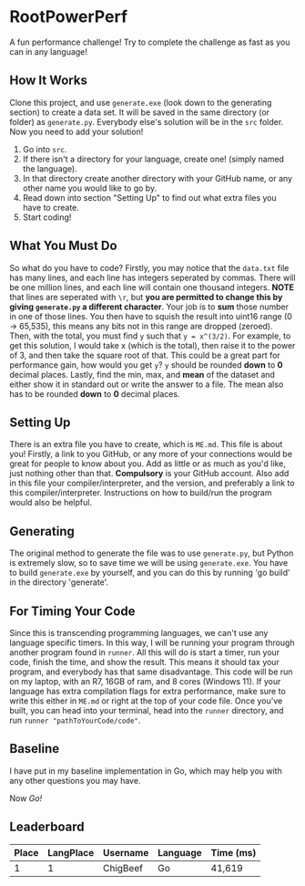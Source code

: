 # RootPowerPerf
A fun performance challenge! Try to complete the challenge as fast as you can in any language!

## How It Works
Clone this project, and use `generate.exe` (look down to the generating section) to create a data set. It will be saved in the same directory (or folder) as `generate.py`.
Everybody else's solution will be in the `src` folder.
Now you need to add your solution!

1. Go into `src`.
2. If there isn't a directory for your language, create one! (simply named the language).
3. In that directory create another directory with your GitHub name, or any other name you would like to go by.
4. Read down into section "Setting Up" to find out what extra files you have to create.
5. Start coding!

## What You Must Do
So what do you have to code?
Firstly, you may notice that the `data.txt` file has many lines, and each line has integers seperated by commas.
There will be one million lines, and each line will contain one thousand integers.
__NOTE__ that lines are seperated with `\r`, but __you are permitted to change this by giving `generate.py` a different character__.
Your job is to __sum__ those number in one of those lines.
You then have to squish the result into uint16 range (0 -> 65,535), this means any bits not in this range are dropped (zeroed).
Then, with the total, you must find `y` such that `y = x^(3/2)`.
For example, to get this solution, I would take x (which is the total), then raise it to the power of 3, and then take the square root of that.
This could be a great part for performance gain, how would you get `y`?
`y` should be rounded __down__ to __0__ decimal places.
Lastly, find the min, max, and __mean__ of the dataset and either show it in standard out or write the answer to a file.
The mean also has to be rounded __down__ to __0__ decimal places.

## Setting Up
There is an extra file you have to create, which is `ME.md`.
This file is about you!
Firstly, a link to you GitHub, or any more of your connections would be great for people to know about you.
Add as little or as much as you'd like, just nothing other than that.
__Compulsory__ is your GitHub account.
Also add in this file your compiler/interpreter, and the version, and preferably a link to this compiler/interpreter.
Instructions on how to build/run the program would also be helpful.

## Generating
The original method to generate the file was to use `generate.py`, but Python is extremely slow, so to save time we will be using `generate.exe`. You have to build `generate.exe` by yourself, and you can do this by running 'go build' in the directory 'generate'.

## For Timing Your Code
Since this is transcending programming languages, we can't use any language specific timers.
In this way, I will be running your program through another program found in `runner`.
All this will do is start a timer, run your code, finish the time, and show the result.
This means it should tax your program, and everybody has that same disadvantage.
This code will be run on my laptop, with an R7, 16GB of ram, and 8 cores (Windows 11).
If your language has extra compilation flags for extra performance, make sure to write this either in `ME.md` or right at the top of your code file.
Once you've built, you can head into your terminal, head into the `runner` directory, and run `runner "pathToYourCode/code"`.

## Baseline
I have put in my baseline implementation in Go, which may help you with any other questions you may have.

Now _Go!_

## Leaderboard
| Place | LangPlace | Username | Language | Time (ms) |
| ----- | --------- | -------- | -------- | --------- |
| 1     | 1         | ChigBeef | Go       | 41,619    |
